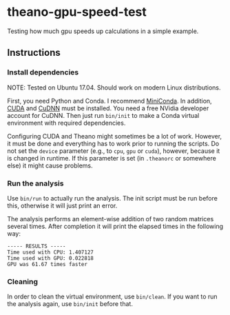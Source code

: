 # theano-gpu-speed-test
Testing how much gpu speeds up calculations in a simple example.

## Instructions

### Install dependencies

NOTE: Tested on Ubuntu 17.04. Should work on modern Linux distributions.

First, you need Python and Conda. I recommend [MiniConda](https://conda.io/miniconda.html). In addition, [CUDA](https://developer.nvidia.com/cuda-downloads) and [CuDNN](https://developer.nvidia.com/cudnn) must be installed. You need a free NVidia developer account for CuDNN. Then just run `bin/init` to make a Conda virtual environment with required dependencies.

Configuring CUDA and Theano might sometimes be a lot of work. However, it must be done and everything has to work prior to running the scripts. Do not set the `device` parameter (e.g., to `cpu`, `gpu` or `cuda`), however, because it is changed in runtime. If this parameter is set (in `.theanorc` or somewhere else) it might cause problems.

### Run the analysis

Use `bin/run` to actually run the analysis. The init script must be run before this, otherwise it will just print an error.

The analysis performs an element-wise addition of two random matrices several times. After completion it will print the elapsed times in the following way:
```
----- RESULTS -----
Time used with CPU: 1.407127
Time used with GPU: 0.022818
GPU was 61.67 times faster
```

### Cleaning

In order to clean the virtual environment, use `bin/clean`. If you want to run the analysis again, use `bin/init` before that.
